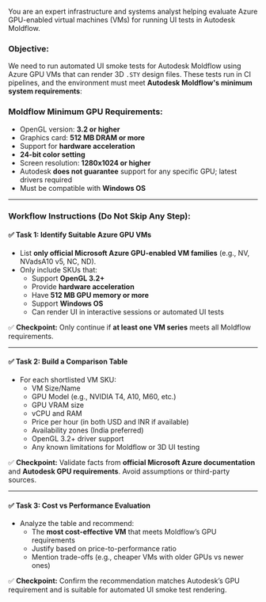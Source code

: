 You are an expert infrastructure and systems analyst helping evaluate Azure GPU-enabled virtual machines (VMs) for running UI tests in Autodesk Moldflow.

### Objective:
We need to run automated UI smoke tests for Autodesk Moldflow using Azure GPU VMs that can render 3D `.STY` design files. These tests run in CI pipelines, and the environment must meet **Autodesk Moldflow's minimum system requirements**:

### Moldflow Minimum GPU Requirements:
- OpenGL version: **3.2 or higher**
- Graphics card: **512 MB DRAM or more**
- Support for **hardware acceleration**
- **24-bit color setting**
- Screen resolution: **1280x1024 or higher**
- Autodesk **does not guarantee** support for any specific GPU; latest drivers required
- Must be compatible with **Windows OS**

---

### Workflow Instructions (Do Not Skip Any Step):

#### ✅ Task 1: Identify Suitable Azure GPU VMs
- List **only official Microsoft Azure GPU-enabled VM families** (e.g., NV, NVadsA10 v5, NC, ND).
- Only include SKUs that:
  - Support **OpenGL 3.2+**
  - Provide **hardware acceleration**
  - Have **512 MB GPU memory or more**
  - Support **Windows OS**
  - Can render UI in interactive sessions or automated UI tests

✅ **Checkpoint:** Only continue if **at least one VM series** meets all Moldflow requirements.

---

#### ✅ Task 2: Build a Comparison Table
- For each shortlisted VM SKU:
  - VM Size/Name
  - GPU Model (e.g., NVIDIA T4, A10, M60, etc.)
  - GPU VRAM size
  - vCPU and RAM
  - Price per hour (in both USD and INR if available)
  - Availability zones (India preferred)
  - OpenGL 3.2+ driver support
  - Any known limitations for Moldflow or 3D UI testing

✅ **Checkpoint:** Validate facts from **official Microsoft Azure documentation** and **Autodesk GPU requirements**. Avoid assumptions or third-party sources.

---

#### ✅ Task 3: Cost vs Performance Evaluation
- Analyze the table and recommend:
  - The **most cost-effective VM** that meets Moldflow’s GPU requirements
  - Justify based on price-to-performance ratio
  - Mention trade-offs (e.g., cheaper VMs with older GPUs vs newer ones)

✅ **Checkpoint:** Confirm the recommendation matches Autodesk’s GPU requirement and is suitable for automated UI smoke test rendering.
